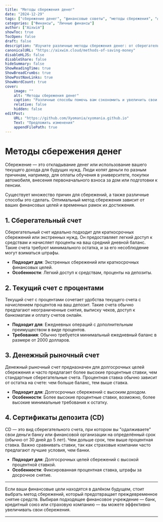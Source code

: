 ```yaml
---
title: "Методы сбережения денег"
date: "2024-12-29"
tags: ["сбережение денег", "финансовые советы", "методы сбережения", "финансовое планирование"]
categories: ["Финансы", "Личные финансы"]
author: ["Aixwim"]
showToc: true
TocOpen: false
draft: false
description: "Изучите различные методы сбережения денег: от сберегательных счетов до сертификатов депозитов (CD), и выберите способ, подходящий для ваших финансовых целей."
canonicalURL: "https://aixwim.cloud/methods-of-saving-money"
disableHLJS: false
disableShare: false
hideSummary: false
ShowReadingTime: true
ShowBreadCrumbs: true
ShowPostNavLinks: true
ShowWordCount: true
cover:
    image: ""
    alt: "Методы сбережения денег"
    caption: "Различные способы помочь вам сэкономить и увеличить свои активы."
    relative: false
    hidden: false
editPost:
    URL: "https://github.com/Xyomania/xyomania.github.io"
    Text: "Предложить изменения"
    appendFilePath: true
---
```


# Методы сбережения денег

Сбережение — это откладывание денег или использование вашего текущего дохода для будущих нужд. Люди копят деньги по разным причинам, например, для оплаты обучения в университете, покупки автомобиля, внесения первоначального взноса за дом или подготовки к пенсии.

Существует множество причин для сбережений, а также различные способы это сделать. Оптимальный метод сбережения зависит от ваших финансовых целей и временных рамок их достижения.

## 1. **Сберегательный счет**

Сберегательный счет идеально подходит для краткосрочных сбережений или экстренных нужд. Он предоставляет легкий доступ к средствам и начисляет проценты на ваш средний дневной баланс. Такие счета требуют минимального остатка, и за его несоблюдение могут взиматься штрафы.

- **Подходит для**: Экстренных сбережений или краткосрочных финансовых целей.  
- **Особенности**: Легкий доступ к средствам, проценты на депозиты.

## 2. **Текущий счет с процентами**

Текущий счет с процентами сочетает удобства текущего счета с начислением процентов на ваш депозит. Такие счета обычно предлагают неограниченные снятия, выписку чеков, доступ к банкоматам и оплату счетов онлайн.

- **Подходит для**: Ежедневных операций с дополнительным преимуществом в виде процентов.  
- **Требования**: Обычно требуется минимальный ежедневный баланс в размере от 2000 долларов.

## 3. **Денежный рыночный счет**

Денежный рыночный счет предназначен для долгосрочных целей сбережения и часто предлагает более высокие процентные ставки, чем стандартные сберегательные счета. Процентная ставка обычно зависит от остатка на счете: чем больше баланс, тем выше ставка.

- **Подходит для**: Долгосрочных сбережений с высоким доходом.  
- **Особенности**: Более высокие процентные ставки, возможно, более высокие минимальные требования к остатку.

## 4. **Сертификаты депозита (CD)**

CD — это вид сберегательного счета, при котором вы "одалживаете" свои деньги банку или финансовой организации на определённый срок (обычно от 30 дней до 5 лет). Чем дольше срок, тем выше процентная ставка. Важно сравнивать ставки, так как страховые компании часто предлагают лучшие условия, чем банки.

- **Подходит для**: Долгосрочных целей сбережений с высокой процентной ставкой.  
- **Особенности**: Фиксированная процентная ставка, штрафы за досрочное снятие.

---

Если ваши финансовые цели находятся в далёком будущем, стоит выбрать метод сбережений, который предотвращает преждевременное снятие средств. Выбирая подходящее финансовое учреждение — банк, кредитный союз или страховую компанию — вы можете эффективно увеличивать свои сбережения.

---
